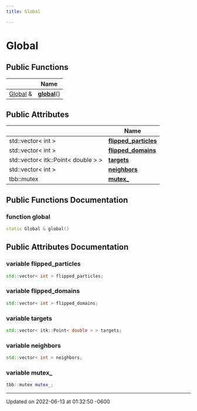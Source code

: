 ```yaml
---
title: Global

---
```


# Global





## Public Functions

|                | Name           |
| -------------- | -------------- |
| [Global](../Classes/classGlobal.md) & | **[global](../Classes/classGlobal.md#function-global)**() |

## Public Attributes

|                | Name           |
| -------------- | -------------- |
| std::vector< int > | **[flipped_particles](../Classes/classGlobal.md#variable-flipped-particles)**  |
| std::vector< int > | **[flipped_domains](../Classes/classGlobal.md#variable-flipped-domains)**  |
| std::vector< itk::Point< double > > | **[targets](../Classes/classGlobal.md#variable-targets)**  |
| std::vector< int > | **[neighbors](../Classes/classGlobal.md#variable-neighbors)**  |
| tbb::mutex | **[mutex_](../Classes/classGlobal.md#variable-mutex-)**  |

## Public Functions Documentation

### function global

```cpp
static Global & global()
```


## Public Attributes Documentation

### variable flipped_particles

```cpp
std::vector< int > flipped_particles;
```


### variable flipped_domains

```cpp
std::vector< int > flipped_domains;
```


### variable targets

```cpp
std::vector< itk::Point< double > > targets;
```


### variable neighbors

```cpp
std::vector< int > neighbors;
```


### variable mutex_

```cpp
tbb::mutex mutex_;
```


-------------------------------

Updated on 2022-06-13 at 01:32:50 -0600